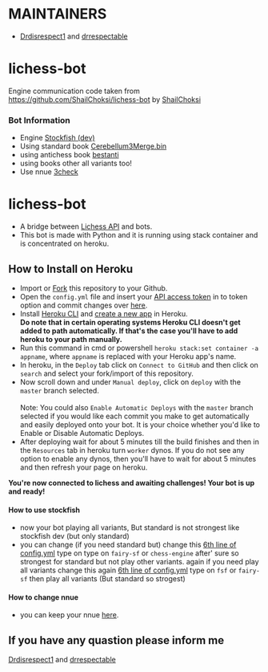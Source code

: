# MAINTAINERS 
- [Drdisrespect1](https://lichess.org/@/drdisrespect1) and [drrespectable](https://lichess.org/@/drrespectable)


# lichess-bot

Engine communication code taken from https://github.com/ShailChoksi/lichess-bot by [ShailChoksi](https://github.com/ShailChoksi)

### Bot Information

-  Engine      [Stockfish  (dev)](https://abrok.eu/stockfish/builds/ad357e147a1b8481a04761d726ce1db14115a68f/linux64modern/stockfish_21082721_x64_modern.zip) 
-  Using standard book [Cerebellum3Merge.bin](https://gitlab.com/OIVAS7572/Cerebellum3merge.bin/-/raw/master/Cerebellum3Merge.bin.7z)
-  using antichess book [bestanti](https://github.com/codingforhelp/Lichess-Dev-Bot/raw/main/engines/antibest.bin)
-  using books other all variants too!
-  Use nnue [3check](https://github.com/stockfihnim/Variants-Bot/raw/main/engines/3check-3ed5960cfcf3.nnue)

# lichess-bot
- A bridge between [Lichess API](https://lichess.org/account/oauth/token/create?scopes%5B%5D=bot:play&description=Lichess+Bot+Token) and bots.
- This bot is made with Python and it is running using stack container and is concentrated on heroku.

## How to Install on Heroku
- Import or [Fork](https://github.com/LichessBot-Coders/Lichess-Coded-Bots/fork) this repository to your Github.
- Open the `config.yml` file and insert your [API access token](https://lichess.org/account/oauth/token/create?scopes[]=bot:play&description=Lichess+Bot+Token) in to token option and commit changes over [here](/config.yml#L1).
- Install [Heroku CLI](https://devcenter.heroku.com/articles/heroku-cli) and [create a new app](https://dashboard.heroku.com/new-app) in Heroku. <br/>
**Do note that in certain operating systems Heroku CLI doesn't get added to path automatically. If that's the case you'll have to add heroku to your path manually.**
- Run this command in cmd or powershell `heroku stack:set container -a appname`, where `appname` is replaced with your Heroku app's name.
- In heroku, in the `Deploy` tab click on `Connect to GitHub` and then click on `search` and select your fork/import of this repository.
- Now scroll down and under `Manual deploy`, click on `deploy` with the `master` branch selected. <br/> <br/>
Note: You could also `Enable Automatic Deploys` with the `master` branch selected if you would like each commit you make to get automatically and easily deployed onto your bot. It is your choice whether you'd like to Enable or Disable Automatic Deploys.
- After deploying wait for about 5 minutes till the build finishes and then in the `Resources` tab in heroku turn `worker` dynos. If you do not see any option to enable any dynos, then you'll have to wait for about 5 minutes and then refresh your page on heroku.


**You're now connected to lichess and awaiting challenges! Your bot is up and ready!**

#### How to use stockfish
- now your bot playing all variants, But standard is not strongest like stockfish dev (but only standard)
- you can change (if you need standard but) change this [6th line of config.yml](/config.yml#L6) type on type on `fairy-sf` or `chess-engine` after' sure so strongest for standard but not play other variants. again if you need play all variants change this again [6th line of config.yml](/config.yml#L6) type on `fsf` or `fairy-sf`  then play all variants (But standard so strogest)

#### How to change nnue
- you can keep your nnue  [here](/config.yml#L58).

## If you have any quastion please inform me ##
  
  [Drdisrespect1](https://lichess.org/@/drdisrespect1) and [drrespectable](https://lichess.org/@/drrespectable)
  
  


